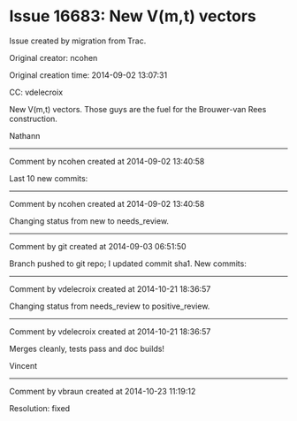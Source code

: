 # Issue 16683: New V(m,t) vectors

Issue created by migration from Trac.

Original creator: ncohen

Original creation time: 2014-09-02 13:07:31

CC:  vdelecroix

New V(m,t) vectors. Those guys are the fuel for the Brouwer-van Rees construction.

Nathann


---

Comment by ncohen created at 2014-09-02 13:40:58

Last 10 new commits:


---

Comment by ncohen created at 2014-09-02 13:40:58

Changing status from new to needs_review.


---

Comment by git created at 2014-09-03 06:51:50

Branch pushed to git repo; I updated commit sha1. New commits:


---

Comment by vdelecroix created at 2014-10-21 18:36:57

Changing status from needs_review to positive_review.


---

Comment by vdelecroix created at 2014-10-21 18:36:57

Merges cleanly, tests pass and doc builds!

Vincent


---

Comment by vbraun created at 2014-10-23 11:19:12

Resolution: fixed
